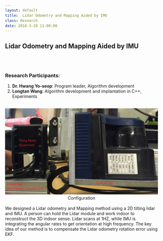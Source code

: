 ```yaml
---
layout: default
title:  Lidar Odometry and Mapping Aided by IMU
class: Research
date: 2018-3-28 11:00:00
---
```


## Lidar Odometry and Mapping Aided by IMU
<br><br>
### Research Participants:
1. **Dr. Hwang Yo-seop**: Program leader, Algorithm development
2. **Longtan Wang**: Algorithm development and implantation in C++, Experiments  
<br>
<center> <img src="/assets/post_images/2a.jpg" width="600px">  <br>
Configuration
</center>
<br>
We designed a Lidar odometry and Mapping method using a 2D tilting lidar and IMU. A person can hold the Lidar module and work indoor to reconstruct the 3D indoor sense. Lidar scans at 1HZ, while IMU is integrating the angular rates to get orientation at high frequency. The key idea of our method is to compensate the Lidar odometry rotation error using EKF. 
